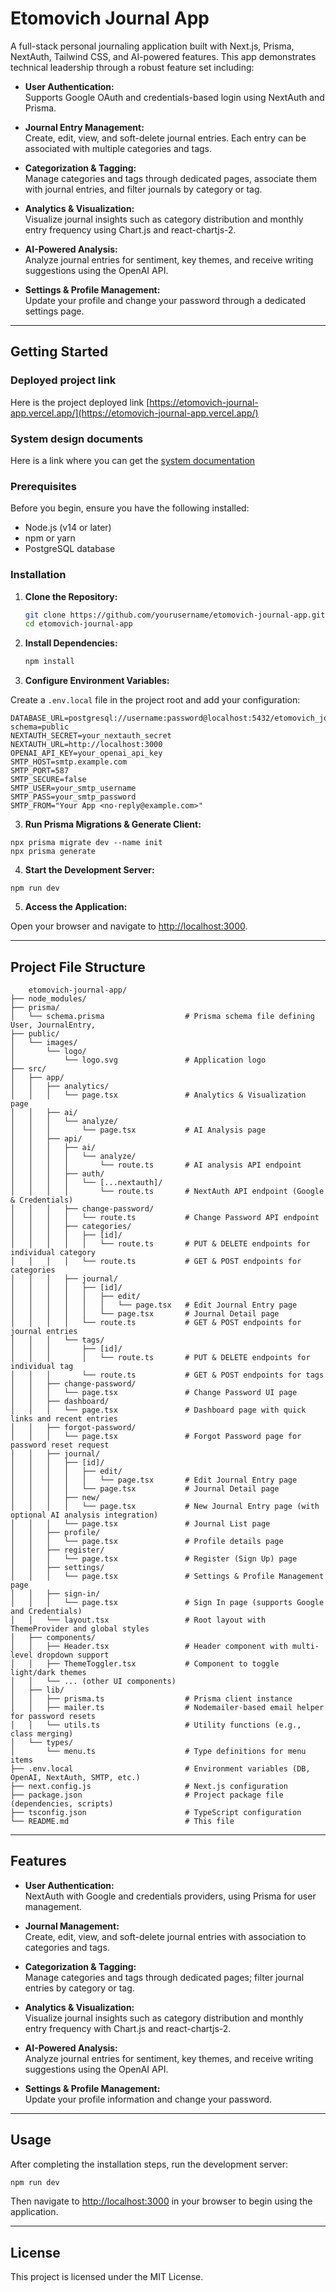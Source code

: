 # Etomovich Journal App

A full-stack personal journaling application built with Next.js, Prisma, NextAuth, Tailwind CSS, and AI-powered features. This app demonstrates technical leadership through a robust feature set including:

- **User Authentication:**  
  Supports Google OAuth and credentials-based login using NextAuth and Prisma.

- **Journal Entry Management:**  
  Create, edit, view, and soft-delete journal entries. Each entry can be associated with multiple categories and tags.

- **Categorization & Tagging:**  
  Manage categories and tags through dedicated pages, associate them with journal entries, and filter journals by category or tag.

- **Analytics & Visualization:**  
  Visualize journal insights such as category distribution and monthly entry frequency using Chart.js and react-chartjs-2.

- **AI-Powered Analysis:**  
  Analyze journal entries for sentiment, key themes, and receive writing suggestions using the OpenAI API.

- **Settings & Profile Management:**  
  Update your profile and change your password through a dedicated settings page.

---

## Getting Started

### Deployed project link

Here is the project deployed link [https://etomovich-journal-app.vercel.app/](https://etomovich-journal-app.vercel.app/)

### System design documents

Here is a link where you can get the [system documentation](https://github.com/EtoleJames/etomovich-journal-app/tree/main/docs)


### Prerequisites

Before you begin, ensure you have the following installed:
- Node.js (v14 or later)
- npm or yarn
- PostgreSQL database

### Installation

1. **Clone the Repository:**

   ```bash
   git clone https://github.com/yourusername/etomovich-journal-app.git
   cd etomovich-journal-app
   ```

2. **Install Dependencies:**

   ```bash
   npm install
   ```

3. **Configure Environment Variables:**

Create a `.env.local` file in the project root and add your configuration:

```env
DATABASE_URL=postgresql://username:password@localhost:5432/etomovich_journal?schema=public
NEXTAUTH_SECRET=your_nextauth_secret
NEXTAUTH_URL=http://localhost:3000
OPENAI_API_KEY=your_openai_api_key
SMTP_HOST=smtp.example.com
SMTP_PORT=587
SMTP_SECURE=false
SMTP_USER=your_smtp_username
SMTP_PASS=your_smtp_password
SMTP_FROM="Your App <no-reply@example.com>"
```

3. **Run Prisma Migrations & Generate Client:**

```
npx prisma migrate dev --name init
npx prisma generate
```

4. **Start the Development Server:**
```
npm run dev
```

5. **Access the Application:**

Open your browser and navigate to [http://localhost:3000](http://localhost:3000).

---

## Project File Structure

```
    etomovich-journal-app/
├── node_modules/
├── prisma/
│   └── schema.prisma                  # Prisma schema file defining User, JournalEntry, 
├── public/
│   └── images/
│       └── logo/
│           └── logo.svg               # Application logo
├── src/
│   ├── app/
│   │   ├── analytics/
│   │   │   └── page.tsx               # Analytics & Visualization page
│   │   ├── ai/
│   │   │   └── analyze/
│   │   │       └── page.tsx           # AI Analysis page
│   │   ├── api/
│   │   │   ├── ai/
│   │   │   │   └── analyze/
│   │   │   │       └── route.ts       # AI analysis API endpoint
│   │   │   ├── auth/
│   │   │   │   └── [...nextauth]/
│   │   │   │       └── route.ts       # NextAuth API endpoint (Google & Credentials)
│   │   │   ├── change-password/
│   │   │   │   └── route.ts           # Change Password API endpoint
│   │   │   ├── categories/
│   │   │   │   ├── [id]/
│   │   │   │   │   └── route.ts       # PUT & DELETE endpoints for individual category
│   │   │   │   └── route.ts           # GET & POST endpoints for categories
│   │   │   ├── journal/
│   │   │   │   ├── [id]/
│   │   │   │   │   ├── edit/
│   │   │   │   │   │   └── page.tsx   # Edit Journal Entry page
│   │   │   │   │   └── page.tsx       # Journal Detail page
│   │   │   │   └── route.ts           # GET & POST endpoints for journal entries
│   │   │   └── tags/
│   │   │       ├── [id]/
│   │   │       │   └── route.ts       # PUT & DELETE endpoints for individual tag
│   │   │       └── route.ts           # GET & POST endpoints for tags
│   │   ├── change-password/
│   │   │   └── page.tsx               # Change Password UI page
│   │   ├── dashboard/
│   │   │   └── page.tsx               # Dashboard page with quick links and recent entries
│   │   ├── forgot-password/
│   │   │   └── page.tsx               # Forgot Password page for password reset request
│   │   ├── journal/
│   │   │   ├── [id]/
│   │   │   │   ├── edit/
│   │   │   │   │   └── page.tsx       # Edit Journal Entry page
│   │   │   │   └── page.tsx           # Journal Detail page
│   │   │   ├── new/
│   │   │   │   └── page.tsx           # New Journal Entry page (with optional AI analysis integration)
│   │   │   └── page.tsx               # Journal List page
│   │   ├── profile/
│   │   │   └── page.tsx               # Profile details page
│   │   ├── register/
│   │   │   └── page.tsx               # Register (Sign Up) page
│   │   ├── settings/
│   │   │   └── page.tsx               # Settings & Profile Management page
│   │   ├── sign-in/
│   │   │   └── page.tsx               # Sign In page (supports Google and Credentials)
│   │   └── layout.tsx                 # Root layout with ThemeProvider and global styles
│   ├── components/
│   │   ├── Header.tsx                 # Header component with multi-level dropdown support
│   │   ├── ThemeToggler.tsx           # Component to toggle light/dark themes
│   │   └── ... (other UI components)
│   ├── lib/
│   │   ├── prisma.ts                  # Prisma client instance
│   │   ├── mailer.ts                  # Nodemailer-based email helper for password resets
│   │   └── utils.ts                   # Utility functions (e.g., class merging)
│   └── types/
│       └── menu.ts                    # Type definitions for menu items
├── .env.local                         # Environment variables (DB, OpenAI, NextAuth, SMTP, etc.)
├── next.config.js                     # Next.js configuration
├── package.json                       # Project package file (dependencies, scripts)
├── tsconfig.json                      # TypeScript configuration
└── README.md                          # This file

```

---

## Features

- **User Authentication:**  
  NextAuth with Google and credentials providers, using Prisma for user management.

- **Journal Management:**  
  Create, edit, view, and soft-delete journal entries with association to categories and tags.

- **Categorization & Tagging:**  
  Manage categories and tags through dedicated pages; filter journal entries by category or tag.

- **Analytics & Visualization:**  
  Visualize journal insights such as category distribution and monthly entry frequency with Chart.js and react-chartjs-2.

- **AI-Powered Analysis:**  
  Analyze journal entries for sentiment, key themes, and receive writing suggestions using the OpenAI API.

- **Settings & Profile Management:**  
  Update your profile information and change your password.

---

## Usage

After completing the installation steps, run the development server:

```bash
npm run dev
```

Then navigate to [http://localhost:3000](http://localhost:3000) in your browser to begin using the application.

---

## License

This project is licensed under the MIT License.

